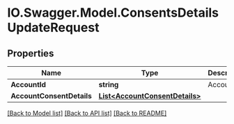 # IO.Swagger.Model.ConsentsDetailsUpdateRequest
## Properties

Name | Type | Description | Notes
------------ | ------------- | ------------- | -------------
**AccountId** | **string** | AccountId | 
**AccountConsentDetails** | [**List&lt;AccountConsentDetails&gt;**](AccountConsentDetails.md) |  | [optional] 

[[Back to Model list]](../README.md#documentation-for-models) [[Back to API list]](../README.md#documentation-for-api-endpoints) [[Back to README]](../README.md)

